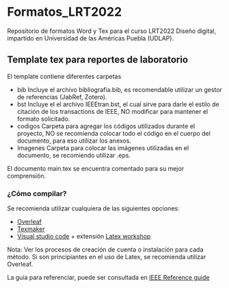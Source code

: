 # Formatos_LRT2022
Repositorio de formatos Word y Tex para el curso LRT2022 Diseño digital, impartido en Universidad de las Américas Puebla (UDLAP).
## Template tex para reportes de laboratorio
El template contiene diferentes carpetas
* bib Incluye el archivo bibliografia.bib, es recomendable utilizar un gestor de referencias (JabRef, Zotero).
* bst Incluye el el archivo IEEEtran.bst, el cual sirve para darle el estilo de citación de los transactions de IEEE, NO modificar para mantener el formato solicitado.
* codigos Carpeta para agregar los códigos utilizados durante el proyecto, NO se recomienda colocar todo el código en el cuerpo del documento, para eso utilizar los anexos.
* Imagenes Carpeta para colocar las imágenes utilizadas en el documento, se recomiendo utilizar .eps.

El documento main.tex se encuentra comentado para su mejor comprensión.
### ¿Cómo compilar?
Se recomienda utilizar cualquiera de las siguientes opciones:
* [Overleaf][2]
* [Texmaker][3]
* [Visual studio code][4] + extensión [Latex workshop][5]

Nota: Ver los procesos de creación de cuenta o instalación para cada método. Si son principiantes en el uso de Latex, se recomienda utilizar Overleaf.

La guía para referenciar, puede ser consultada en [IEEE Reference guide][1]

[1]: https://ieeeauthorcenter.ieee.org/wp-content/uploads/IEEE-Reference-Guide.pdf "Title"
[2]: https://www.overleaf.com/ "Title"
[3]: https://www.xm1math.net/texmaker/ "Title"
[4]: https://code.visualstudio.com "Title"
[5]: https://marketplace.visualstudio.com/items?itemName=James-Yu.latex-workshop "Title"
